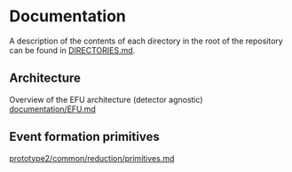 # Documentation

A description of the contents of each directory in the root of the repository can be found in [DIRECTORIES.md](DIRECTORIES.md).

## Architecture
Overview of the EFU architecture (detector agnostic)
[documentation/EFU.md](documentation/EFU.md)


## Event formation primitives
[prototype2/common/reduction/primitives.md](prototype2/common/reduction/primitives.md)
